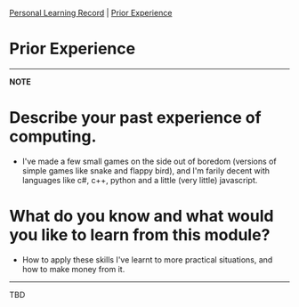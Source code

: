 [Personal Learning Record](../personal_learning_record/personal_learning_record.md) | [Prior Experience](../personal_learning_record/priorExperience.md) 

# Prior Experience

---
**NOTE**

# Describe your past experience of computing. 
* I've made a few small games on the side out of boredom (versions of simple games like snake and flappy bird), and I'm farily decent with languages like c#, c++, python and a little (very little) javascript.
# What do you know and what would you like to learn from this module?
* How to apply these skills I've learnt to more practical situations, and how to make money from it.
---


TBD
